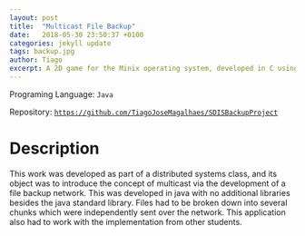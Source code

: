 ```yaml
---
layout: post
title:  "Multicast File Backup"
date:   2018-05-30 23:50:37 +0100
categories: jekyll update
tags: backup.jpg
author: Tiago
excerpt: A 2D game for the Minix operating system, developed in C using only the C standard library and Minix's OS API.
---
```


Programing Language: `Java`

Repository: [`https://github.com/TiagoJoseMagalhaes/SDISBackupProject`](https://github.com/TiagoJoseMagalhaes/SDISBackupProject)

# Description

This work was developed as part of a distributed systems class, and its object was to introduce the concept of multicast via the development of a file backup network. This was developed in java with no additional libraries besides the java standard library. Files had to be broken down into several chunks which were independently sent over the network. This application also had to work with the implementation from other students.